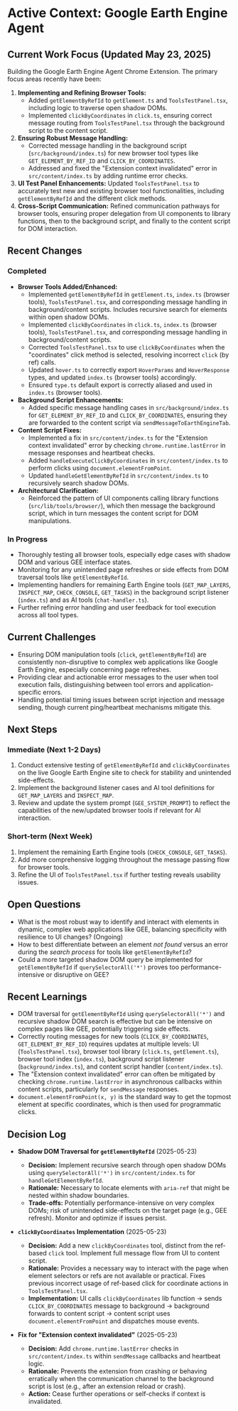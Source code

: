 # Active Context: Google Earth Engine Agent

## Current Work Focus (Updated May 23, 2025)

Building the Google Earth Engine Agent Chrome Extension. The primary focus areas recently have been:

1.  **Implementing and Refining Browser Tools:**
    *   Added `getElementByRefId` to `getElement.ts` and `ToolsTestPanel.tsx`, including logic to traverse open shadow DOMs.
    *   Implemented `clickByCoordinates` in `click.ts`, ensuring correct message routing from `ToolsTestPanel.tsx` through the background script to the content script.
2.  **Ensuring Robust Message Handling:**
    *   Corrected message handling in the background script (`src/background/index.ts`) for new browser tool types like `GET_ELEMENT_BY_REF_ID` and `CLICK_BY_COORDINATES`.
    *   Addressed and fixed the "Extension context invalidated" error in `src/content/index.ts` by adding runtime error checks.
3.  **UI Test Panel Enhancements:** Updated `ToolsTestPanel.tsx` to accurately test new and existing browser tool functionalities, including `getElementByRefId` and the different click methods.
4.  **Cross-Script Communication:** Refined communication pathways for browser tools, ensuring proper delegation from UI components to library functions, then to the background script, and finally to the content script for DOM interaction.

## Recent Changes

### Completed
- **Browser Tools Added/Enhanced:**
  - Implemented `getElementByRefId` in `getElement.ts`, `index.ts` (browser tools), `ToolsTestPanel.tsx`, and corresponding message handling in background/content scripts. Includes recursive search for elements within open shadow DOMs.
  - Implemented `clickByCoordinates` in `click.ts`, `index.ts` (browser tools), `ToolsTestPanel.tsx`, and corresponding message handling in background/content scripts.
  - Corrected `ToolsTestPanel.tsx` to use `clickByCoordinates` when the "coordinates" click method is selected, resolving incorrect `click` (by ref) calls.
  - Updated `hover.ts` to correctly export `HoverParams` and `HoverResponse` types, and updated `index.ts` (browser tools) accordingly.
  - Ensured `type.ts` default export is correctly aliased and used in `index.ts` (browser tools).
- **Background Script Enhancements:**
  - Added specific message handling cases in `src/background/index.ts` for `GET_ELEMENT_BY_REF_ID` and `CLICK_BY_COORDINATES`, ensuring they are forwarded to the content script via `sendMessageToEarthEngineTab`.
- **Content Script Fixes:**
  - Implemented a fix in `src/content/index.ts` for the "Extension context invalidated" error by checking `chrome.runtime.lastError` in message responses and heartbeat checks.
  - Added `handleExecuteClickByCoordinates` in `src/content/index.ts` to perform clicks using `document.elementFromPoint`.
  - Updated `handleGetElementByRefId` in `src/content/index.ts` to recursively search shadow DOMs.
- **Architectural Clarification:**
  - Reinforced the pattern of UI components calling library functions (`src/lib/tools/browser/`), which then message the background script, which in turn messages the content script for DOM manipulations.

### In Progress
- Thoroughly testing all browser tools, especially edge cases with shadow DOM and various GEE interface states.
- Monitoring for any unintended page refreshes or side effects from DOM traversal tools like `getElementByRefId`.
- Implementing handlers for remaining Earth Engine tools (`GET_MAP_LAYERS`, `INSPECT_MAP`, `CHECK_CONSOLE`, `GET_TASKS`) in the background script listener (`index.ts`) and as AI tools (`chat-handler.ts`).
- Further refining error handling and user feedback for tool execution across all tool types.

## Current Challenges

- Ensuring DOM manipulation tools (`click`, `getElementByRefId`) are consistently non-disruptive to complex web applications like Google Earth Engine, especially concerning page refreshes.
- Providing clear and actionable error messages to the user when tool execution fails, distinguishing between tool errors and application-specific errors.
- Handling potential timing issues between script injection and message sending, though current ping/heartbeat mechanisms mitigate this.

## Next Steps

### Immediate (Next 1-2 Days)
1.  Conduct extensive testing of `getElementByRefId` and `clickByCoordinates` on the live Google Earth Engine site to check for stability and unintended side-effects.
2.  Implement the background listener cases and AI tool definitions for `GET_MAP_LAYERS` and `INSPECT_MAP`.
3.  Review and update the system prompt (`GEE_SYSTEM_PROMPT`) to reflect the capabilities of the new/updated browser tools if relevant for AI interaction.

### Short-term (Next Week)
1.  Implement the remaining Earth Engine tools (`CHECK_CONSOLE`, `GET_TASKS`).
2.  Add more comprehensive logging throughout the message passing flow for browser tools.
3.  Refine the UI of `ToolsTestPanel.tsx` if further testing reveals usability issues.

## Open Questions

- What is the most robust way to identify and interact with elements in dynamic, complex web applications like GEE, balancing specificity with resilience to UI changes? (Ongoing)
- How to best differentiate between an element *not found* versus an error during the *search process* for tools like `getElementByRefId`?
- Could a more targeted shadow DOM query be implemented for `getElementByRefId` if `querySelectorAll('*')` proves too performance-intensive or disruptive on GEE?

## Recent Learnings

- DOM traversal for `getElementByRefId` using `querySelectorAll('*')` and recursive shadow DOM search is effective but can be intensive on complex pages like GEE, potentially triggering side effects.
- Correctly routing messages for new tools (`CLICK_BY_COORDINATES`, `GET_ELEMENT_BY_REF_ID`) requires updates at multiple levels: UI (`ToolsTestPanel.tsx`), browser tool library (`click.ts`, `getElement.ts`), browser tool index (`index.ts`), background script listener (`background/index.ts`), and content script handler (`content/index.ts`).
- The "Extension context invalidated" error can often be mitigated by checking `chrome.runtime.lastError` in asynchronous callbacks within content scripts, particularly for `sendMessage` responses.
- `document.elementFromPoint(x, y)` is the standard way to get the topmost element at specific coordinates, which is then used for programmatic clicks.

## Decision Log

- **Shadow DOM Traversal for `getElementByRefId`** (2025-05-23)
  - **Decision:** Implement recursive search through open shadow DOMs using `querySelectorAll('*')` in `src/content/index.ts` for `handleGetElementByRefId`.
  - **Rationale:** Necessary to locate elements with `aria-ref` that might be nested within shadow boundaries.
  - **Trade-offs:** Potentially performance-intensive on very complex DOMs; risk of unintended side-effects on the target page (e.g., GEE refresh). Monitor and optimize if issues persist.

- **`clickByCoordinates` Implementation** (2025-05-23)
  - **Decision:** Add a new `clickByCoordinates` tool, distinct from the ref-based `click` tool. Implement full message flow from UI to content script.
  - **Rationale:** Provides a necessary way to interact with the page when element selectors or refs are not available or practical. Fixes previous incorrect usage of ref-based click for coordinate actions in `ToolsTestPanel.tsx`.
  - **Implementation:** UI calls `clickByCoordinates` lib function -> sends `CLICK_BY_COORDINATES` message to background -> background forwards to content script -> content script uses `document.elementFromPoint` and dispatches mouse events.

- **Fix for "Extension context invalidated"** (2025-05-23)
  - **Decision:** Add `chrome.runtime.lastError` checks in `src/content/index.ts` within `sendMessage` callbacks and heartbeat logic.
  - **Rationale:** Prevents the extension from crashing or behaving erratically when the communication channel to the background script is lost (e.g., after an extension reload or crash).
  - **Action:** Cease further operations or self-checks if context is invalidated.
